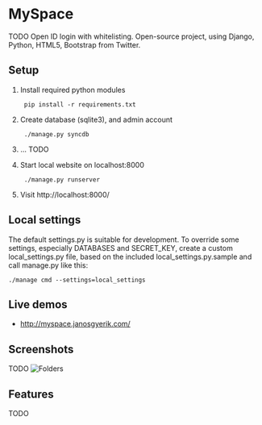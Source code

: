 MySpace
=======
TODO
Open ID login with whitelisting.
Open-source project, using Django, Python,
HTML5, Bootstrap from Twitter.


Setup
-----
1. Install required python modules

        pip install -r requirements.txt

2. Create database (sqlite3), and admin account

        ./manage.py syncdb

3. ... TODO

6. Start local website on localhost:8000

        ./manage.py runserver

7. Visit http://localhost:8000/


Local settings
--------------
The default settings.py is suitable for development. To override some
settings, especially DATABASES and SECRET_KEY, create a custom
local_settings.py file, based on the included local_settings.py.sample
and call manage.py like this:

    ./manage cmd --settings=local_settings


Live demos
----------
- http://myspace.janosgyerik.com/


Screenshots
-----------
TODO
![Folders](https://github.com/janosgyerik/myspace/raw/master/common/static/screenshots/image1.png)


Features
--------
TODO


